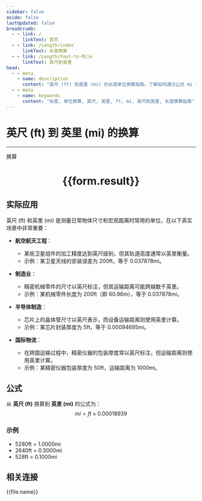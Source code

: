 ```yaml
---
sidebar: false
aside: false
lastUpdated: false
breadcrumb:
  - - link: /
      linkText: 首页
  - - link: /Length/index
      linkText: 长度换算
  - - link: /Length/Foot-to-Mile
      linkText: 英尺到英里
head:
  - - meta
    - name: description
      content: "英尺 (ft) 到英里 (mi) 的长度单位换算指南。了解如何通过公式 mi = ft × 0.00018939 换算为英里。"
  - - meta
    - name: keywords
      content: "长度, 单位换算, 英尺, 英里, ft, mi, 英尺到英里, 长度换算指南"
---
```

# 英尺 (ft) 到 英里 (mi) 的换算
---
<script setup>
import { onMounted, reactive, inject, ref } from 'vue'
import { NButton, NForm, NFormItem, NInput, NInputNumber, NSelect, NCard, useMessage,NGrid ,NGi } from 'naive-ui'
import { defineClientComponent } from 'vitepress'
import { Length } from '../../files';

const convert = inject('convert')

const form = reactive({
  number: null,
  result: '',
})

const convertHandler = () => {
  if (form.number !== null && !isNaN(form.number)) {
    const convertedValue = parseFloat(form.number) * 0.00018939
    form.result = `${form.number}ft = ${convertedValue.toFixed(6)}mi`
  } else {
    form.result = '请输入有效的数值。'
  }
}
</script>

<n-form size="large" :model="form">
  <n-form-item label="英尺 (ft)">
    <n-input-number v-model:value="form.number" placeholder="输入英尺" style="width: 100%" />
  </n-form-item>
  <n-form-item>
    <n-button type="info" @click="convertHandler" block>换算</n-button>
  </n-form-item>
</n-form>

<n-card  embedded :bordered="false" hoverable>
  <div  style="text-align:center">
    <h1>{{form.result}}</h1>
  </div>
</n-card>

## 实际应用

英尺 (ft) 和英里 (mi) 是测量日常物体尺寸和宏观距离时常用的单位，在以下真实场景中非常重要：

- **航空航天工程**：
  - 某些卫星组件的加工精度达到英尺级别，但其轨道高度通常以英里衡量。
  - 示例：某卫星天线的安装误差为 200ft，等于 0.037878mi。

- **制造业**：
  - 精密机械零件的尺寸以英尺标注，但其运输距离可能跨越数千英里。
  - 示例：某机械零件长度为 200ft（即 60.96m），等于 0.037878mi。

- **半导体制造**：
  - 芯片上的晶体管尺寸以英尺表示，而设备运输距离则使用英里计算。
  - 示例：某芯片封装厚度为 5ft，等于 0.00094695mi。

- **国际物流**：
  - 在跨国运输过程中，精密仪器的包装厚度常以英尺标注，但运输距离则使用英里计算。
  - 示例：某精密仪器包装厚度为 50ft，运输距离为 1000mi。

## 公式

从 **英尺 (ft)** 换算到 **英里 (mi)** 的公式为：
$$ mi = ft \times 0.00018939 $$

### 示例
- 5280ft = 1.0000mi
- 2640ft = 0.5000mi
- 528ft = 0.1000mi

## 相关连接
<n-grid x-gap="12" :cols="2">
  <n-gi v-for="(file, index) in Length" :key="index">
    <n-button
      text
      tag="a"
      :href="file.path"
      type="info"
    >
      {{file.name}}
    </n-button>
  </n-gi>
</n-grid>